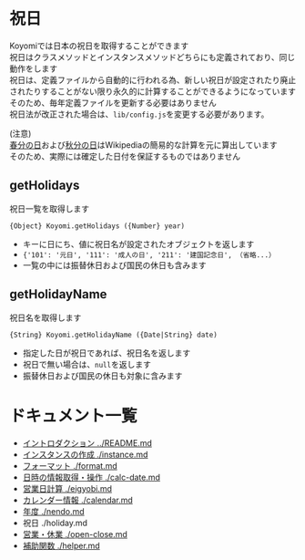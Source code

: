 # 祝日

Koyomiでは日本の祝日を取得することができます  
祝日はクラスメソッドとインスタンスメソッドどちらにも定義されており、同じ動作をします  
祝日は、定義ファイルから自動的に行われる為、新しい祝日が設定されたり廃止されたりすることがない限り永久的に計算することができるようになっています  
そのため、毎年定義ファイルを更新する必要はありません  
祝日法が改正された場合は、`lib/config.js`を変更する必要があります。

(注意)  
[春分の日](http://ja.wikipedia.org/wiki/%E6%98%A5%E5%88%86%E3%81%AE%E6%97%A5)および[秋分の日](http://ja.wikipedia.org/wiki/%E7%A7%8B%E5%88%86%E3%81%AE%E6%97%A5)はWikipediaの簡易的な計算を元に算出しています  
そのため、実際には確定した日付を保証するものではありません

## getHolidays

祝日一覧を取得します

`{Object} Koyomi.getHolidays ({Number} year)`

  + キーに日にち、値に祝日名が設定されたオブジェクトを返します
  + `{'101': '元日', '111': '成人の日', '211': '建国記念日', （省略...）`
  + 一覧の中には振替休日および国民の休日も含みます

## getHolidayName

祝日名を取得します

`{String} Koyomi.getHolidayName ({Date|String} date)`

  + 指定した日が祝日であれば、祝日名を返します
  + 祝日で無い場合は、`null`を返します
  + 振替休日および国民の休日も対象に含みます

# ドキュメント一覧

  + [イントロダクション ../README.md](../README.md)
  + [インスタンスの作成 ./instance.md](./instance.md)
  + [フォーマット ./format.md](./format.md)
  + [日時の情報取得・操作 ./calc-date.md](./calc-date.md)  
  + [営業日計算 ./eigyobi.md](./eigyobi.md)
  + [カレンダー情報 ./calendar.md](./calendar.md)
  + [年度 ./nendo.md](./nendo.md)
  + 祝日 ./holiday.md
  + [営業・休業 ./open-close.md](./open-close.md)
  + [補助関数 ./helper.md](./helper.md)

